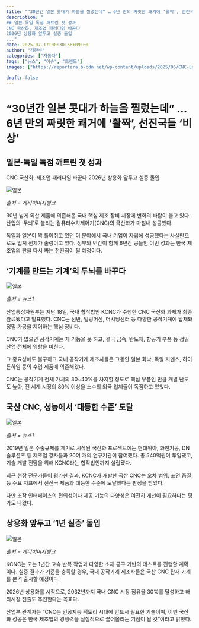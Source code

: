 ```yaml
---
title: "“30년간 일본 콧대가 하늘을 찔렀는데” … 6년 만의 짜릿한 쾌거에 ‘활짝’, 선진국들 ‘비상’"
description: "
## 일본·독일 독점 깨트린 첫 성과
CNC 국산화, 제조업 패러다임 바꾼다
2026년 상용화 앞두고 실증 돌입
..."
date: 2025-07-17T00:30:56+09:00
author: "김한수"
categories: ["자동차"]
tags: ["뉴스", "이슈", "트렌드"]
images: ["https://reportera.b-cdn.net/wp-content/uploads/2025/06/CNC-Localization-1024x576.jpg"]

draft: false
---
```


# “30년간 일본 콧대가 하늘을 찔렀는데” … 6년 만의 짜릿한 쾌거에 ‘활짝’, 선진국들 ‘비상’


## 일본·독일 독점 깨트린 첫 성과
CNC 국산화, 제조업 패러다임 바꾼다
2026년 상용화 앞두고 실증 돌입


![일본](https://reportera.b-cdn.net/wp-content/uploads/2025/06/CNC-Localization-1024x576.jpg)

*출처 = 게티이미지뱅크*

30년 넘게 외산 제품에 의존해온 국내 핵심 제조 장비 시장에 변화의 바람이 불고 있다. 산업의 ‘두뇌’로 불리는 컴퓨터수치제어기(CNC)의 국산화가 마침내 성공했다.

독일과 일본이 꽉 틀어쥐고 있던 이 분야에서 국내 기업이 자립에 성공했다는 사실만으로도 업계 전체가 술렁이고 있다. 정부와 민간이 함께 6년간 공들인 이번 성과는 한국 제조업의 판을 다시 짜는 전환점이 될 예정이다.


## ‘기계를 만드는 기계’의 두뇌를 바꾸다


![일본](https://reportera.b-cdn.net/wp-content/uploads/2025/06/KCNC-1-1024x655.jpg)

*출처 = 뉴스1*

산업통상자원부는 지난 18일, 국내 합작법인 KCNC가 수행한 CNC 국산화 과제가 최종 완료됐다고 발표했다. CNC는 선반, 밀링머신, 머시닝센터 등 다양한 공작기계에 탑재돼 정밀 가공을 제어하는 핵심 장비다.

CNC가 없으면 공작기계는 제 기능을 못 하고, 결국 금속, 반도체, 항공기 부품 등 정밀 산업 전체에 영향을 미친다.

그 중요성에도 불구하고 국내 공작기계 제조사들은 그동안 일본 화낙, 독일 지멘스, 하이든하임 등의 수입 제품에 의존해왔다.

CNC는 공작기계 전체 가치의 30~40%를 차지할 정도로 핵심 부품인 만큼 개발 난도도 높아, 전 세계 시장의 80% 이상을 소수의 외국 업체들이 독점하고 있었다.


## 국산 CNC, 성능에서 ‘대등한 수준’ 도달


![일본](https://reportera.b-cdn.net/wp-content/uploads/2025/06/KCNC-1024x836.jpg)

*출처 = 뉴스1*

2019년 일본 수출규제를 계기로 시작된 국산화 프로젝트에는 현대위아, 화천기공, DN솔루션즈 등 제조업 강자들과 20여 개의 연구기관이 참여했다. 총 540억원이 투입됐고, 기술 개발 전담을 위해 KCNC라는 합작법인까지 설립됐다.

최근 현장 전문가들이 평가한 결과, KCNC가 개발한 국산 CNC는 오차 범위, 표면 품질 등 주요 지표에서 선진국 제품과 대등한 수준에 도달했다는 판정을 받았다.

다만 조작 인터페이스의 편의성이나 제공 기능의 다양성은 여전히 개선이 필요하다는 평가도 나왔다.


## 상용화 앞두고 ‘1년 실증’ 돌입


![일본](https://reportera.b-cdn.net/wp-content/uploads/2025/06/CNC-2-1024x683.jpg)

*출처 = 게티이미지뱅크*

KCNC는 오는 1년간 고속 반복 작업과 다양한 소재·공구 기반의 테스트를 진행할 계획이다. 실증 결과가 기준을 충족할 경우, 국내 공작기계 제조사들은 국산 CNC 탑재 기계를 본격 출시할 예정이다.

2026년 상용화를 시작으로, 2032년까지 국내 CNC 시장 점유율 30%를 달성하고 해외시장 진출도 추진한다는 목표다.

산업부 관계자는 “CNC는 인공지능 팩토리 시대에 반드시 필요한 기술이며, 이번 국산화 성공은 한국 제조업의 경쟁력을 실질적으로 끌어올리는 기점이 될 것”이라고 밝혔다.
